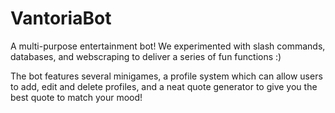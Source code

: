 # VantoriaBot
A multi-purpose entertainment bot!
We experimented with slash commands, databases, and webscraping to deliver a series of fun functions :)

The bot features several minigames, a profile system which can allow users to add, edit and delete profiles, and a neat quote generator
to give you the best quote to match your mood! 

